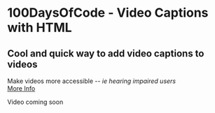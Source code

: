 # 100DaysOfCode - Video Captions with HTML
## Cool and quick way to add video captions to videos
Make videos more accessible -- *ie hearing impaired users*
<br />
[More Info](https://developer.mozilla.org/en-US/docs/Learn/HTML/Multimedia_and_embedding/Video_and_audio_content)
<br />

Video coming soon